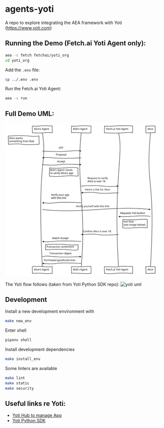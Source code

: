 # agents-yoti

A repo to explore integrating the AEA framework with Yoti (https://www.yoti.com)


## Running the Demo (Fetch.ai Yoti Agent only):

``` bash
aea -s fetch fetchai/yoti_org
cd yoti_org
```

Add the `.env` file:
``` bash
cp ../.env .env
```

Run the Fetch.ai Yoti Agent:
``` bash
aea -s run
```

## Full Demo UML:

![demo uml](./diagram.svg)

<!-- Note left of Alice's Agent: Alice wants\nsomething from Bob
Alice's Agent->Bob's Agent: CFP
Bob's Agent->Alice's Agent: Proposal
Alice's Agent->Bob's Agent: Accept
Note left of Bob's Agent: Bob's Agent needs\nto verify Alice's age
Bob's Agent->Fetch.ai Yoti Agent: Request to verify\nAlice is over 18
Fetch.ai Yoti Agent->Bob's Agent: Here's a link for Alice
Bob's Agent->Alice's Agent: Verify your age\nwith this link
Alice's Agent->Alice: Verify yourself with this link
Alice->Fetch.ai Yoti Agent: Requests Yoti button
Note left of Alice: Yoti flow\n(see image below)
Fetch.ai Yoti Agent->Bob's Agent: Confirm Alice is over 18
Bob's Agent->Alice's Agent: Match Accept
Note right of Alice's Agent: Transaction settlement
Alice's Agent->Bob's Agent: Transaction digest
Bob's Agent->Alice's Agent: Purchased goods/services
 -->

The Yoti flow follows (taken from Yoti Python SDK repo):
![yoti uml](https://github.com/getyoti/yoti-python-sdk/blob/master/login_flow.png)


## Development

Install a new development environment with
``` bash
make new_env
```

Enter shell
``` bash
pipenv shell
```

Install development dependencies
``` bash
make install_env
```

Some linters are available
``` bash
make lint
make static
make security
```

## Useful links re Yoti:

- [Yoti Hub to manage App](https://hub.yoti.com/login)
- [Yoti Python SDK](https://github.com/getyoti/yoti-python-sdk)

